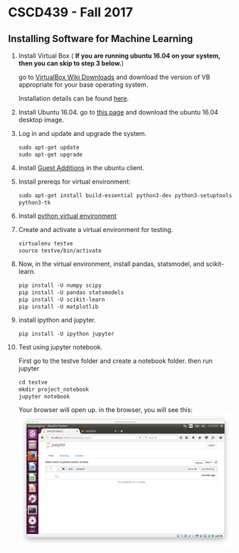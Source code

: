 # CSCD439 - Fall 2017
## Installing Software for Machine Learning

1. Install Virtual Box ( **If you are running ubuntu 16.04 on your system, then you can skip to step 3 below.**)

	go to [VirtualBox Wiki Downloads](https://www.virtualbox.org/wiki/Downloads) and download the version of VB appropriate for your base operating system.  

	Installation details can be found [here](https://www.virtualbox.org/manual/ch02.html).

2. Install Ubuntu 16.04.  go to [this page](https://www.ubuntu.com/download) and download the ubuntu 16.04 desktop image.

3. Log in and update and upgrade the system.

	```
	sudo apt-get update
	sudo apt-get upgrade
	```
	
4. Install [Guest Additions](https://www.virtualbox.org/manual/ch04.html) in the ubuntu client.
	
5. Install prereqs for virtual environment:

	```
	sudo apt-get install build-essential python3-dev python3-setuptools python3-tk
	```

6. Install [python virtual environment](https://gist.github.com/FarhadurFahim/73c0fad6350332cef7a653bcd762f08d)

7. Create and activate a virtual environment for testing.

	```
	virtualenv testve
	source testve/bin/activate
	```
	
8. Now, in the virtual environment, install pandas, statsmodel, and scikit-learn.

	```
	pip install -U numpy scipy
	pip install -U pandas statsmodels
	pip install -U scikit-learn
	pip install -U matplotlib
	```
	
9. install ipython and jupyter.

	```
	pip install -U ipython jupyter
	```

10. Test using jupyter notebook.  

	First go to the testve folder and create a notebook folder. then run jupyter

	```
	cd testve
	mkdir project_notebook
	jupyter notebook
	```
	Your browser will open up.  in the browser, you will see this:
	![jupyter notebook](https://github.com/JoeDumoulin/CSCD439F17/blob/master/images/2017-09-25T3.32.06PM.png "new screen")